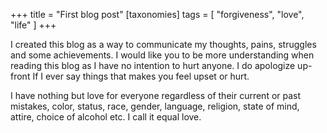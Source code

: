 +++
title = "First blog post"
[taxonomies]
tags = [ "forgiveness", "love", "life" ]
+++


I created this blog as a way to communicate my thoughts, pains, struggles and some achievements. I would like you to be more understanding when reading this blog as I have no intention to hurt anyone. I do apologize up-front If I ever say things that makes you feel upset or hurt.

I have nothing but love for everyone regardless of their current or past mistakes, color, status, race, gender, language, religion, state of mind, attire, choice of alcohol etc. I call it equal love.


